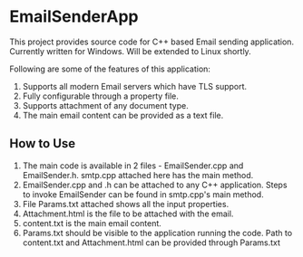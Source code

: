 # EmailSenderApp
This project provides source code for C++ based Email sending application. Currently written for Windows. Will be extended to Linux shortly.

Following are some of the features of this application:

1. Supports all modern Email servers which have TLS support.
2. Fully configurable through a property file.
3. Supports attachment of any document type.
4. The main email content can be provided as a text file. 

## How to Use

1. The main code is available in 2 files - EmailSender.cpp and EmailSender.h. smtp.cpp attached here has the main method. 
2. EmailSender.cpp and .h can be attached to any C++ application. Steps to invoke EmailSender can be found in smtp.cpp's main method.
3. File Params.txt attached shows all the input properties.
4. Attachment.html is the file to be attached with the email.
5. content.txt is the main email content.
6. Params.txt should be visible to the application running the code. Path to content.txt and Attachment.html can be provided through Params.txt
        
